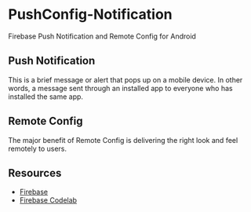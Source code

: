 # PushConfig-Notification
Firebase Push Notification and Remote Config for Android

Push Notification
------------------
This is a brief message or alert that pops up on a mobile device.
In other words, a message sent through an installed app to everyone who has installed the same app. 

Remote Config
-------------
The major benefit of Remote Config is delivering the right look and feel remotely to users.

Resources
-----------
- [Firebase](https://firebase.google.com/)
- [Firebase Codelab](https://codelabs.developers.google.com/codelabs/firebase-android/index.html?index=..%2F..%2Findex#0)
